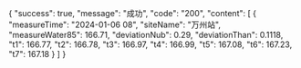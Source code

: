 {
    "success": true,
    "message": "成功",
    "code": "200",
    "content": [
        {
            "measureTime": "2024-01-06 08",
            "siteName": "万州站",
            "measureWater85": 166.71,
            "deviationNub": 0.29,
            "deviationThan": 0.1118,
            "t1": 166.77,
            "t2": 166.78,
            "t3": 166.97,
            "t4": 166.99,
            "t5": 167.08,
            "t6": 167.23,
            "t7": 167.18
        }
    ]
}
